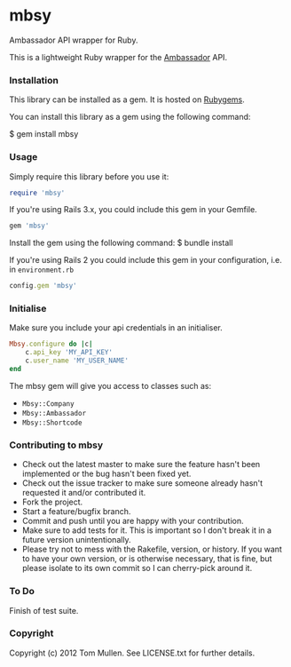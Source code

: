 # mbsy

Ambassador API wrapper for Ruby.

This is a lightweight Ruby wrapper for the [Ambassador](http://getambassador.com) API.

### Installation

This library can be installed as a gem. It is hosted on [Rubygems](http://rubygems.org).

You can install this library as a gem using the following command:

$ gem install mbsy

### Usage

Simply require this library before you use it:

```ruby
require 'mbsy'
```

If you're using Rails 3.x, you could include this gem in your Gemfile.

```ruby
gem 'mbsy'
```

Install the gem using the following command:
$ bundle install

If you're using Rails 2 you could include this gem in your configuration, i.e. in `environment.rb`

```ruby
config.gem 'mbsy'
```
### Initialise

Make sure you include your api credentials in an initialiser.

```ruby
Mbsy.configure do |c|
	c.api_key 'MY_API_KEY'
	c.user_name 'MY_USER_NAME'
end
```

The mbsy gem will give you access to classes such as:

* `Mbsy::Company`  
* `Mbsy::Ambassador`  
* `Mbsy::Shortcode`

### Contributing to mbsy
 
* Check out the latest master to make sure the feature hasn't been implemented or the bug hasn't been fixed yet.
* Check out the issue tracker to make sure someone already hasn't requested it and/or contributed it.
* Fork the project.
* Start a feature/bugfix branch.
* Commit and push until you are happy with your contribution.
* Make sure to add tests for it. This is important so I don't break it in a future version unintentionally.
* Please try not to mess with the Rakefile, version, or history. If you want to have your own version, or is otherwise necessary, that is fine, but please isolate to its own commit so I can cherry-pick around it.

### To Do

Finish of test suite.

### Copyright

Copyright (c) 2012 Tom Mullen. See LICENSE.txt for
further details.

